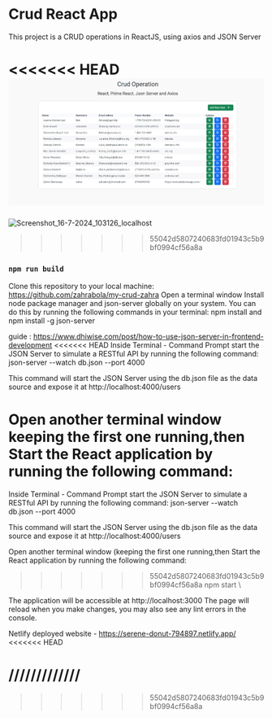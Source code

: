 # Crud React App

This project is a  CRUD operations in ReactJS, using axios and JSON Server 

<<<<<<< HEAD
![alt text](src/Screenshot_16-7-2024_103126_localhost.jpeg)
=======
![Screenshot_16-7-2024_103126_localhost](https://github.com/user-attachments/assets/4ed9d623-d666-4717-865e-7f433b524baa)

>>>>>>> 55042d5807240683fd01943c5b9bf0994cf56a8a

### `npm run build`
 Clone this repository to your local machine: https://github.com/zahrabola/my-crud-zahra
 Open a terminal window
Install node package manager and json-server globally on your system. You can do this by running the following commands in your terminal:
npm install and npm install -g json-server

guide : https://www.dhiwise.com/post/how-to-use-json-server-in-frontend-development 
<<<<<<< HEAD
Inside Terminal - Command Prompt start the JSON Server to simulate a RESTful API by running the following command:
json-server --watch db.json --port 4000


This command will start the JSON Server using the db.json file as the data source and expose it at http://localhost:4000/users


Open another terminal window keeping the first one running,then Start the React application by running the following command:
=======

Inside Terminal - Command Prompt start the JSON Server to simulate a RESTful API by running the following command:
json-server --watch db.json --port 4000


This command will start the JSON Server using the db.json file as the data source and expose it at http://localhost:4000/users

Open another terminal window (keeping the first one running,then Start the React application by running the following command:
>>>>>>> 55042d5807240683fd01943c5b9bf0994cf56a8a
npm start \

The application will be accessible at http://localhost:3000
The page will reload when you make changes, you may also see any lint errors in the console.


Netlify deployed website -  https://serene-donut-794897.netlify.app/
<<<<<<< HEAD



/////////////
=======
>>>>>>> 55042d5807240683fd01943c5b9bf0994cf56a8a
